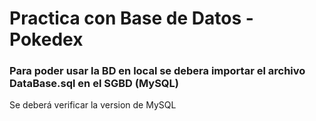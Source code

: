 # Practica con Base de Datos - Pokedex
<h3><b>Para poder usar la BD en local se debera importar el archivo DataBase.sql en el SGBD (MySQL)</b></h3>
<p>&#9;Se deberá verificar la version de MySQL</p>

